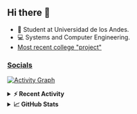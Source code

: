 ## Hi there 👋

<!--
**Daniel-VergaraM/Daniel-VergaraM** is a ✨ _special_ ✨ repository because its `README.md` (this file) appears on your GitHub profile.-->

- 🌱 Student at Universidad de los Andes.
- 💻 Systems and Computer Engineering.
- [Most recent college "project"](https://github.com/Daniel-VergaraM/Taller-1-DSE)


<h3><a href="https://linktr.ee/dvergaram" target="_blank">Socials</a></h3>
  


[![Activity Graph](https://github-readme-activity-graph.vercel.app/graph?username=daniel-vergaram&theme=github-dark-dimmed&custom_title=Daniel%27s%20Activity%20Graph&hide_border=true)](https://github.com/ashutosh00710/github-readme-activity-graph)

<!--START_SECTION:activity-->

<!--END_SECTION:activity-->

<details> <summary> <b>⚡ Recent Activity</b> </summary>
<!--START_SECTION:waka-->
![Code Time](http://img.shields.io/badge/Code%20Time-268%20hrs%2012%20mins-blue)

![Lines of code](https://img.shields.io/badge/From%20Hello%20World%20I%27ve%20Written-4.4%20million%20lines%20of%20code-blue)

**🐱 My GitHub Data** 

> 📦 13.0 kB Used in GitHub's Storage 
 > 
> 🏆 241 Contributions in the Year 2025
 > 
> 🚫 Not Opted to Hire
 > 
> 📜 6 Public Repositories 
 > 
> 🔑 3 Private Repositories 
 > 
**I'm an Early 🐤** 

```text
🌞 Morning                524 commits         █████████░░░░░░░░░░░░░░░░   34.45 % 
🌆 Daytime                462 commits         ████████░░░░░░░░░░░░░░░░░   30.37 % 
🌃 Evening                401 commits         ███████░░░░░░░░░░░░░░░░░░   26.36 % 
🌙 Night                  134 commits         ██░░░░░░░░░░░░░░░░░░░░░░░   08.81 % 
```


📊 **This Week I Spent My Time On** 

```text
🕑︎ Time Zone: America/Bogota

💬 Programming Languages: 
Java                     6 hrs 27 mins       ██████████░░░░░░░░░░░░░░░   41.87 % 
HTML                     3 hrs 20 mins       █████░░░░░░░░░░░░░░░░░░░░   21.70 % 
Bash                     2 hrs 15 mins       ████░░░░░░░░░░░░░░░░░░░░░   14.62 % 
Markdown                 49 mins             █░░░░░░░░░░░░░░░░░░░░░░░░   05.33 % 
YAML                     42 mins             █░░░░░░░░░░░░░░░░░░░░░░░░   04.59 % 

🐱‍💻 Projects: 
ISIS2603_202510_S3_E3_Ase6 hrs 13 mins       ██████████░░░░░░░░░░░░░░░   40.30 % 
Taller-1                 4 hrs 9 mins        ███████░░░░░░░░░░░░░░░░░░   27.00 % 
oh-my-zsh                2 hrs 15 mins       ████░░░░░░░░░░░░░░░░░░░░░   14.64 % 
Daniel-VergaraM          1 hr 36 mins        ███░░░░░░░░░░░░░░░░░░░░░░   10.37 % 
Unknown Project          27 mins             █░░░░░░░░░░░░░░░░░░░░░░░░   02.95 % 
```


 Last Updated on 01/04/2025 14:24:48 UTC
<!--END_SECTION:waka-->

</details>

<details> <summary> <b>📈 GitHub Stats</b> </summary>
<!--START_SECTION:simplewaka-->

```txt
From: 01 April 2024 - To: 01 April 2025

Total Time: 268 hrs 12 mins

Java              136 hrs 3 mins  🟩🟩🟩🟩🟩🟩🟩🟩🟩🟩🟩🟩🟨⬜⬜⬜⬜⬜⬜⬜⬜⬜⬜⬜⬜   50.73 %
JavaScript        55 hrs 4 mins   🟩🟩🟩🟩🟩⬜⬜⬜⬜⬜⬜⬜⬜⬜⬜⬜⬜⬜⬜⬜⬜⬜⬜⬜⬜   20.53 %
TypeScript        38 hrs 8 mins   🟩🟩🟩🟨⬜⬜⬜⬜⬜⬜⬜⬜⬜⬜⬜⬜⬜⬜⬜⬜⬜⬜⬜⬜⬜   14.22 %
Python            7 hrs 17 mins   🟨⬜⬜⬜⬜⬜⬜⬜⬜⬜⬜⬜⬜⬜⬜⬜⬜⬜⬜⬜⬜⬜⬜⬜⬜   02.72 %
JSON              5 hrs 8 mins    🟨⬜⬜⬜⬜⬜⬜⬜⬜⬜⬜⬜⬜⬜⬜⬜⬜⬜⬜⬜⬜⬜⬜⬜⬜   01.92 %
```

<!--END_SECTION:simplewaka-->
</details>
